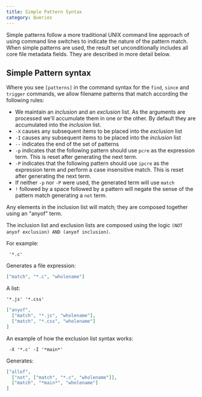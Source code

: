 ```yaml
---
title: Simple Pattern Syntax
category: Queries
---
```


Simple patterns follow a more traditional UNIX command line approach of using
command line switches to indicate the nature of the pattern match. When simple
patterns are used, the result set unconditionally includes all core file
metadata fields. They are described in more detail below.

## Simple Pattern syntax

Where you see `[patterns]` in the command syntax for the `find`, `since` and
`trigger` commands, we allow filename patterns that match according the
following rules:

- We maintain an _inclusion_ and an _exclusion_ list. As the arguments are
  processed we'll accumulate them in one or the other. By default they are
  accumulated into the _inclusion_ list.
- `-X` causes any subsequent items to be placed into the _exclusion_ list
- `-I` causes any subsequent items to be placed into the _inclusion_ list
- `--` indicates the end of the set of patterns
- `-p` indicates that the following pattern should use `pcre` as the expression
  term. This is reset after generating the next term.
- `-P` indicates that the following pattern should use `ipcre` as the expression
  term and perform a case insensitive match. This is reset after generating the
  next term.
- If neither `-p` nor `-P` were used, the generated term will use `match`
- `!` followed by a space followed by a pattern will negate the sense of the
  pattern match generating a `not` term.

Any elements in the inclusion list will match; they are composed together using
an "anyof" term.

The inclusion list and exclusion lists are composed using the logic
`(NOT anyof exclusion) AND (anyof inclusion)`.

For example:

     '*.c'

Generates a file expression:

```json
["match", "*.c", "wholename"]
```

A list:

    '*.js' '*.css'

```json
["anyof",
  ["match", "*.js", "wholename"],
  ["match", "*.css", "wholename"]
]
```

An example of how the exclusion list syntax works:

     -X '*.c' -I '*main*'

Generates:

```json
["allof",
  ["not", ["match", "*.c", "wholename"]],
  ["match", "*main*", "wholename"]
]
```
